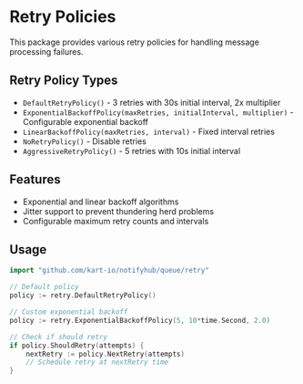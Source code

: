 # Retry Policies

This package provides various retry policies for handling message processing failures.

## Retry Policy Types

- `DefaultRetryPolicy()` - 3 retries with 30s initial interval, 2x multiplier
- `ExponentialBackoffPolicy(maxRetries, initialInterval, multiplier)` - Configurable exponential backoff
- `LinearBackoffPolicy(maxRetries, interval)` - Fixed interval retries
- `NoRetryPolicy()` - Disable retries
- `AggressiveRetryPolicy()` - 5 retries with 10s initial interval

## Features

- Exponential and linear backoff algorithms
- Jitter support to prevent thundering herd problems
- Configurable maximum retry counts and intervals

## Usage

```go
import "github.com/kart-io/notifyhub/queue/retry"

// Default policy
policy := retry.DefaultRetryPolicy()

// Custom exponential backoff
policy := retry.ExponentialBackoffPolicy(5, 10*time.Second, 2.0)

// Check if should retry
if policy.ShouldRetry(attempts) {
    nextRetry := policy.NextRetry(attempts)
    // Schedule retry at nextRetry time
}
```